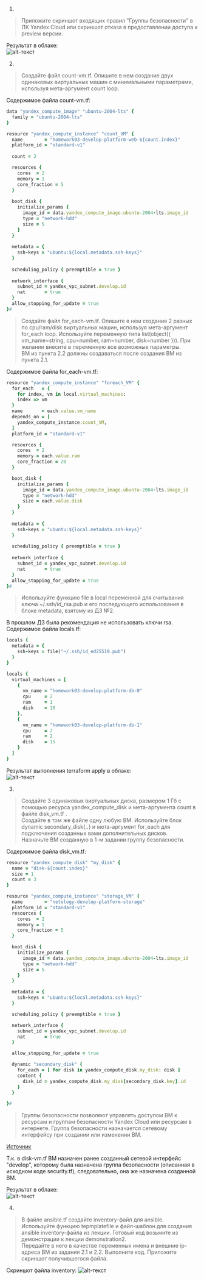 1.  
  
> Приложите скриншот входящих правил "Группы безопасности" в ЛК Yandex Cloud или скриншот отказа в предоставлении доступа к preview версии.  
  
Результат в облаке:  
![alt-текст](https://github.com/kategrinchik/devops-netology/blob/terraform-03/homework/images/sec.jpeg)  
  
2.  
  
> Создайте файл count-vm.tf. Опишите в нем создание двух одинаковых виртуальных машин с минимальными параметрами, используя мета-аргумент count loop.  

Содержимое файла count-vm.tf:  
  
```Ruby
data "yandex_compute_image" "ubuntu-2004-lts" {
  family = "ubuntu-2004-lts" 
}

resource "yandex_compute_instance" "count_VM" {
  name        = "homework03-develop-platform-web-${count.index}"
  platform_id = "standard-v1"
  
  count = 2

  resources {
    cores  = 2
    memory = 1
    core_fraction = 5
  }
  
  boot_disk {
    initialize_params {
      image_id = data.yandex_compute_image.ubuntu-2004-lts.image_id
      type = "network-hdd"
      size = 5
    }   
  }
  
  metadata = {
    ssh-keys = "ubuntu:${local.metadata.ssh-keys}"
  }
  
  scheduling_policy { preemptible = true }
  
  network_interface { 
    subnet_id = yandex_vpc_subnet.develop.id
    nat       = true
  }
  allow_stopping_for_update = true
}#
```
  
> Создайте файл for_each-vm.tf. Опишите в нем создание 2 разных по cpu/ram/disk виртуальных машин, используя мета-аргумент for_each loop. Используйте переменную типа list(object({ vm_name=string, cpu=number, ram=number, disk=number })). При желании внесите в переменную все возможные параметры.  
> ВМ из пункта 2.2 должны создаваться после создания ВМ из пункта 2.1.  
  
Содержимое файла for_each-vm.tf:  
  
```Ruby
resource "yandex_compute_instance" "foreach_VM" {
  for_each   = {
    for index, vm in local.virtual_machines:
    index => vm
  }
  name       = each.value.vm_name
  depends_on = [
    yandex_compute_instance.count_VM,
  ]
  platform_id = "standard-v1"

  resources {
    cores  = 2
    memory = each.value.ram
    core_fraction = 20
  }

  boot_disk {
    initialize_params {
      image_id = data.yandex_compute_image.ubuntu-2004-lts.image_id
      type = "network-hdd"
      size = each.value.disk
    }
  }
  
  metadata = {
    ssh-keys = "ubuntu:${local.metadata.ssh-keys}"
  }
  
  scheduling_policy { preemptible = true }
  
  network_interface { 
    subnet_id = yandex_vpc_subnet.develop.id
    nat       = true
  }
  allow_stopping_for_update = true
}#
```
  
> Используйте функцию file в local переменной для считывания ключа ~/.ssh/id_rsa.pub и его последующего использования в блоке metadata, взятому из ДЗ №2.  
  
В прошлом ДЗ была рекомендация не использовать ключи rsa.  
Содержимое файла locals.tf:
  
```Ruby
locals {
  metadata = {
    ssh-keys = file("~/.ssh/id_ed25519.pub")
  }
}

locals {
  virtual_machines = [
    { 
      vm_name = "homework03-develop-platform-db-0"
      cpu     = 2
      ram     = 1
      disk    = 10
    },
    {
      vm_name = "homework03-develop-platform-db-1"
      cpu     = 2
      ram     = 2
      disk    = 15
    }  
  ]
} 
```
  
Результат выполнения terraform apply в облаке:  
![alt-текст](https://github.com/kategrinchik/devops-netology/blob/terraform-03/homework/images/yc3.jpeg) 
  
3.  
  
> Создайте 3 одинаковых виртуальных диска, размером 1 Гб с помощью ресурса yandex_compute_disk и мета-аргумента count в файле disk_vm.tf .  
> Создайте в том же файле одну любую ВМ. Используйте блок dynamic secondary_disk{..} и мета-аргумент for_each для подключения созданных вами дополнительных дисков.  
> Назначьте ВМ созданную в 1-м задании группу безопасности.
  
Содержимое файла disk_vm.tf:  
  
```Ruby
resource "yandex_compute_disk" "my_disk" {
  name = "disk-${count.index}"
  size = 1
  count = 3
}

resource "yandex_compute_instance" "storage_VM" {
  name        = "netology-develop-platform-storage"
  platform_id = "standard-v1"
  resources {
    cores  = 2
    memory = 1
    core_fraction = 5
  }

  boot_disk {
    initialize_params {
      image_id = data.yandex_compute_image.ubuntu-2004-lts.image_id
      type = "network-hdd"
      size = 5
    }   
  }

  metadata = {
    ssh-keys = "ubuntu:${local.metadata.ssh-keys}"
  }

  scheduling_policy { preemptible = true }

  network_interface { 
    subnet_id = yandex_vpc_subnet.develop.id
    nat       = true
  }

  allow_stopping_for_update = true

  dynamic "secondary_disk" {
    for_each = [ for disk in yandex_compute_disk.my_disk: disk ]
    content {
      disk_id = yandex_compute_disk.my_disk[secondary_disk.key].id
    }
  }

}#
```
  
> Группы безопасности позволяют управлять доступом ВМ к ресурсам и группам безопасности Yandex Cloud или ресурсам в интернете. Группа безопасности назначается сетевому интерфейсу при создании или изменении ВМ.  
  
[Источник](https://web.archive.org/web/20220630173439/https://cloud.yandex.ru/docs/vpc/concepts/security-groups)  
  
Т.к. в disk-vm.tf ВМ назначен ранее созданный сетевой интерфейс "develop", которому была назначена группа безопасности (описанная в исходном коде security.tf), следовательно, она же назначена созданной ВМ.  
  
Результат в облаке:  
![alt-текст](https://github.com/kategrinchik/devops-netology/blob/terraform-03/homework/images/yc4.jpeg)   
  
4.  
  
> В файле ansible.tf создайте inventory-файл для ansible. Используйте функцию tepmplatefile и файл-шаблон для создания ansible inventory-файла из лекции. Готовый код возьмите из демонстрации к лекции demonstration2.   
> Передайте в него в качестве переменных имена и внешние ip-адреса ВМ из задания 2.1 и 2.2.
Выполните код. Приложите скриншот получившегося файла.  
  
Скриншот файла inventory:
![alt-текст](https://github.com/kategrinchik/devops-netology/blob/terraform-03/homework/images/inv.jpeg)  
  